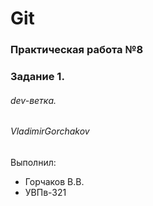 # Git
### Практическая работа №8
### Задание 1.
###### dev-ветка.
###### VladimirGorchakov

Выполнил:
* Горчаков В.В.
* УВПв-321
